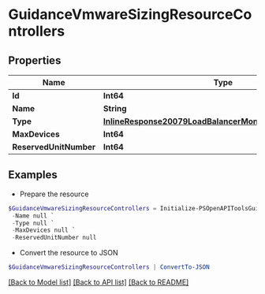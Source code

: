 # GuidanceVmwareSizingResourceControllers
## Properties

Name | Type | Description | Notes
------------ | ------------- | ------------- | -------------
**Id** | **Int64** |  | [optional] 
**Name** | **String** |  | [optional] 
**Type** | [**InlineResponse20079LoadBalancerMonitorLoadBalancerType**](InlineResponse20079LoadBalancerMonitorLoadBalancerType.md) |  | [optional] 
**MaxDevices** | **Int64** |  | [optional] 
**ReservedUnitNumber** | **Int64** |  | [optional] 

## Examples

- Prepare the resource
```powershell
$GuidanceVmwareSizingResourceControllers = Initialize-PSOpenAPIToolsGuidanceVmwareSizingResourceControllers  -Id null `
 -Name null `
 -Type null `
 -MaxDevices null `
 -ReservedUnitNumber null
```

- Convert the resource to JSON
```powershell
$GuidanceVmwareSizingResourceControllers | ConvertTo-JSON
```

[[Back to Model list]](../README.md#documentation-for-models) [[Back to API list]](../README.md#documentation-for-api-endpoints) [[Back to README]](../README.md)

